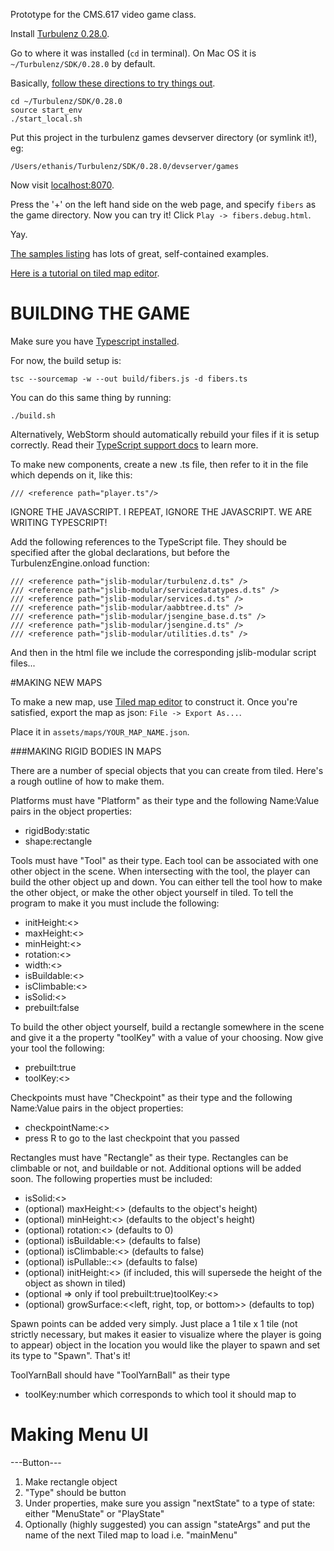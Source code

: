 Prototype for the CMS.617 video game class.

Install [Turbulenz 0.28.0](https://hub.turbulenz.com/#downloads).

Go to where it was installed (`cd` in terminal).
On Mac OS it is `~/Turbulenz/SDK/0.28.0` by default.

Basically, [follow these directions to try things out](http://docs.turbulenz.com/installing.html#running-a-sample).

```
cd ~/Turbulenz/SDK/0.28.0
source start_env
./start_local.sh
```

Put this project in the turbulenz games devserver directory (or symlink it!), eg:

```
/Users/ethanis/Turbulenz/SDK/0.28.0/devserver/games
```

Now visit [localhost:8070](http://127.0.0.1:8070).

Press the '+' on the left hand side on the web page, and specify `fibers`
as the game directory. Now you can try it! Click `Play -> fibers.debug.html`.

Yay.

[The samples listing](http://127.0.0.1:8070/#/play/samples) has lots of great, self-contained examples.

[Here is a tutorial on tiled map editor](http://gamedevelopment.tutsplus.com/tutorials/introduction-to-tiled-map-editor-a-great-platform-agnostic-tool-for-making-level-maps--gamedev-2838).

# BUILDING THE GAME

Make sure you have [Typescript installed](http://www.typescriptlang.org/#Download).

For now, the build setup is:

```
tsc --sourcemap -w --out build/fibers.js -d fibers.ts
```

You can do this same thing by running:

```
./build.sh
```

Alternatively, WebStorm should automatically rebuild your files if it is setup correctly.
Read their [TypeScript support docs](https://www.jetbrains.com/webstorm/webhelp/typescript-support.html) to learn more.

To make new components, create a new .ts file, then refer to it in the file which depends on it, like this:

```
/// <reference path="player.ts"/>
```

IGNORE THE JAVASCRIPT. I REPEAT, IGNORE THE JAVASCRIPT.
WE ARE WRITING TYPESCRIPT!

Add the following references to the TypeScript file.
They should be specified after the global declarations, but before the TurbulenzEngine.onload function:

```
/// <reference path="jslib-modular/turbulenz.d.ts" />
/// <reference path="jslib-modular/servicedatatypes.d.ts" />
/// <reference path="jslib-modular/services.d.ts" />
/// <reference path="jslib-modular/aabbtree.d.ts" />
/// <reference path="jslib-modular/jsengine_base.d.ts" />
/// <reference path="jslib-modular/jsengine.d.ts" />
/// <reference path="jslib-modular/utilities.d.ts" />
```

And then in the html file we include the corresponding jslib-modular script files...

#MAKING NEW MAPS

To make a new map, use [Tiled map editor](http://www.mapeditor.org/) to construct it.
Once you're satisfied, export the map as json: `File -> Export As...`.

Place it in `assets/maps/YOUR_MAP_NAME.json`.

###MAKING RIGID BODIES IN MAPS

There are a number of special objects that you can create from tiled. Here's a rough outline of how to make them.

Platforms must have "Platform" as their type and the following Name:Value pairs in the object properties:
* rigidBody:static
* shape:rectangle

Tools must have "Tool" as their type. Each tool can be associated with one other
object in the scene. When intersecting with the tool, the player can build the
other object up and down. You can either tell the tool how to make the other
object, or make the other object yourself in tiled. To tell the program to make
it you must include the following:
* initHeight:<<integer in tiles>>
* maxHeight:<<integer in tiles>>
* minHeight:<<integer in tiles>>
* rotation:<<number in radians>>
* width:<<integer in tiles>>
* isBuildable:<<true or false>>
* isClimbable:<<true or false>>
* isSolid:<<true or false>>
* prebuilt:false

To build the other object yourself, build a rectangle somewhere in the scene and
give it a the property "toolKey" with a value of your choosing. Now give your
tool the following:
* prebuilt:true
* toolKey:<<the same value you gave the rectangle>>

Checkpoints must have "Checkpoint" as their type and the following Name:Value pairs in the object properties:
* checkpointName:<<some identifying string>>
* press R to go to the last checkpoint that you passed 

Rectangles must have "Rectangle" as their type. Rectangles can be climbable or
not, and buildable or not. Additional options will be added soon. The following
properties must be included:
* isSolid:<<true or false>>
* (optional) maxHeight:<<integer in tiles>> (defaults to the object's height)
* (optional) minHeight:<<integer in tiles>> (defaults to the object's height)
* (optional) rotation:<<number in radians>> (defaults to 0)
* (optional) isBuildable:<<true or false>> (defaults to false)
* (optional) isClimbable:<<true or false>> (defaults to false)
* (optional) isPullable::<<true or false>> (defaults to false)
* (optional) initHeight:<<integer in pixels>> (if included, this will supersede the height of the object as shown in tiled)
* (optional => only if tool prebuilt:true)toolKey:<<the same value you gave the tool>>
* (optional) growSurface:<<left, right, top, or bottom>> (defaults to top)

Spawn points can be added very simply. Just place a 1 tile x 1 tile (not strictly necessary,
but makes it easier to visualize where the player is going to appear) object in the location
you would like the player to spawn and set its type to "Spawn". That's it!

ToolYarnBall should have "ToolYarnBall" as their type
* toolKey:number which corresponds to which tool it should map to

# Making Menu UI
---Button---
1. Make rectangle object
2. "Type" should be button
3. Under properties, make sure you assign "nextState" to a type of state: either "MenuState" or "PlayState"
4. Optionally (highly suggested) you can assign "stateArgs" and put the name of the next Tiled map to load i.e. "mainMenu"

